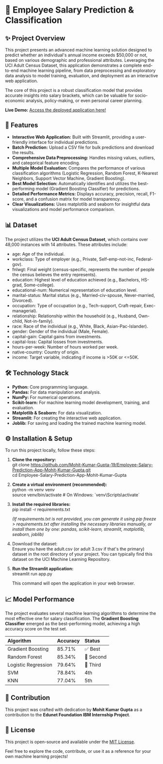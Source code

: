 # **💼 Employee Salary Prediction & Classification**

## **✨ Project Overview**

This project presents an advanced machine learning solution designed to predict whether an individual's annual income exceeds $50,000 or not, based on various demographic and professional attributes. Leveraging the UCI Adult Census Dataset, this application demonstrates a complete end-to-end machine learning pipeline, from data preprocessing and exploratory data analysis to model training, evaluation, and deployment as an interactive web application.

The core of this project is a robust classification model that provides accurate insights into salary brackets, which can be valuable for socio-economic analysis, policy-making, or even personal career planning.

**Live Demo:** [Access the deployed application here\!](https://79b45f829522.ngrok-free.app/)

## **🚀 Features**

* **Interactive Web Application:** Built with Streamlit, providing a user-friendly interface for individual predictions.  
* **Batch Prediction:** Upload a CSV file for bulk predictions and download the results.  
* **Comprehensive Data Preprocessing:** Handles missing values, outliers, and categorical feature encoding.  
* **Multiple Model Evaluation:** Compares the performance of various classification algorithms (Logistic Regression, Random Forest, K-Nearest Neighbors, Support Vector Machine, Gradient Boosting).  
* **Best Model Selection:** Automatically identifies and utilizes the best-performing model (Gradient Boosting Classifier) for predictions.  
* **Detailed Performance Metrics:** Displays accuracy, precision, recall, F1-score, and a confusion matrix for model transparency.  
* **Clear Visualizations:** Uses matplotlib and seaborn for insightful data visualizations and model performance comparison.

## **📊 Dataset**

The project utilizes the **UCI Adult Census Dataset**, which contains over 48,000 instances with 14 attributes. These attributes include:

* age: Age of the individual.  
* workclass: Type of employer (e.g., Private, Self-emp-not-inc, Federal-gov).  
* fnlwgt: Final weight (census-specific, represents the number of people the census believes the entry represents).  
* education: Highest level of education achieved (e.g., Bachelors, HS-grad, Some-college).  
* educational-num: Numerical representation of education level.  
* marital-status: Marital status (e.g., Married-civ-spouse, Never-married, Divorced).  
* occupation: Type of occupation (e.g., Tech-support, Craft-repair, Exec-managerial).  
* relationship: Relationship within the household (e.g., Husband, Own-child, Not-in-family).  
* race: Race of the individual (e.g., White, Black, Asian-Pac-Islander).  
* gender: Gender of the individual (Male, Female).  
* capital-gain: Capital gains from investments.  
* capital-loss: Capital losses from investments.  
* hours-per-week: Number of hours worked per week.  
* native-country: Country of origin.  
* income: Target variable, indicating if income is \>50K or \<=50K.

## **🛠 Technology Stack**

* **Python:** Core programming language.  
* **Pandas:** For data manipulation and analysis.  
* **NumPy:** For numerical operations.  
* **Scikit-learn:** For machine learning model development, training, and evaluation.  
* **Matplotlib & Seaborn:** For data visualization.  
* **Streamlit:** For creating the interactive web application.  
* **Joblib:** For saving and loading the trained machine learning model.

## **⚙️ Installation & Setup**

To run this project locally, follow these steps:

1. **Clone the repository:**  
   git clone https://github.com/Mohit-Kumar-Gupta-19/Employee-Salary-Prediction-App-Mohit-Kumar-Gupta.git  
   cd Employee-Salary-Prediction-App-Mohit-Kumar-Gupta

2. **Create a virtual environment (recommended):**  
   python \-m venv venv  
   source venv/bin/activate  \# On Windows: \`venv\\Scripts\\activate\`

3. **Install the required libraries:**  
   pip install \-r requirements.txt

   *(If requirements.txt is not provided, you can generate it using pip freeze \> requirements.txt after installing the necessary libraries manually, or install them one by one: pandas, scikit-learn, streamlit, matplotlib, seaborn, joblib)*  
4. Download the dataset:  
   Ensure you have the adult.csv (or adult 3.csv if that's the primary) dataset in the root directory of your project. You can typically find this dataset on the UCI Machine Learning Repository.  
5. **Run the Streamlit application:**  
   streamlit run app.py

   This command will open the application in your web browser.

## **📈 Model Performance**

The project evaluates several machine learning algorithms to determine the most effective one for salary classification. The **Gradient Boosting Classifier** emerged as the best-performing model, achieving a high accuracy score on the test set.

| Algorithm | Accuracy | Status |
| :---- | :---- | :---- |
| Gradient Boosting | 85.71% | ✅ Best |
| Random Forest | 85.34% | 🥈 Second |
| Logistic Regression | 79.64% | 🥉 Third |
| SVM | 78.84% | 4th |
| KNN | 77.04% | 5th |

## **🤝 Contribution**

This project was crafted with dedication by **Mohit Kumar Gupta** as a contribution to the **Edunet Foundation IBM Internship Project**.

## **📄 License**

This project is open-source and available under the [MIT License](https://www.google.com/search?q=LICENSE).

Feel free to explore the code, contribute, or use it as a reference for your own machine learning projects\!